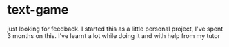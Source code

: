 # text-game
just looking for feedback. I started this as a little personal project, I've spent 3 months on this. I've learnt a lot while doing it and with help from my tutor
